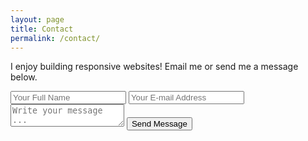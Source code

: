 ```yaml
---
layout: page
title: Contact
permalink: /contact/
---
```


I enjoy building responsive websites! Email me or send me a message below.

<form action="https://getsimpleform.com/messages?form_api_token=b81f4140864bc16d1465c5d176da14c7" method="post">
  <!-- the redirect_to is optional, the form will redirect to the referrer on submission -->
  <input type='hidden' name='redirect_to' value='saragclark.com/thank-you/' />
  <input type='text' name='name' placeholder='Your Full Name' />
  <input type='email' name='email' placeholder='Your E-mail Address' />
  <textarea name='message' placeholder='Write your message ...'></textarea>
  <input type='submit' value='Send Message' />
</form>